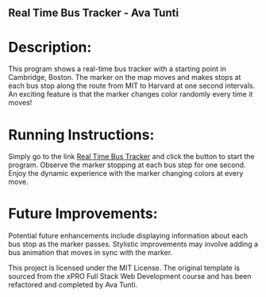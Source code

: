 ## Real Time Bus Tracker - Ava Tunti
# Description:
This program shows a real-time bus tracker with a starting point in Cambridge, Boston. The marker on the map moves and makes stops at each bus stop along the route from MIT to Harvard at one second intervals. An exciting feature is that the marker changes color randomly every time it moves!

# Running Instructions:
Simply go to the link [Real Time Bus Tracker](https://ava-tunti.github.io/real-time-bus-tracker/) and click the button to start the program. Observe the marker stopping at each bus stop for one second. Enjoy the dynamic experience with the marker changing colors at every move.

# Future Improvements:
Potential future enhancements include displaying information about each bus stop as the marker passes. Stylistic improvements may involve adding a bus animation that moves in sync with the marker.

This project is licensed under the MIT License. The original template is sourced from the xPRO Full Stack Web Development course and has been refactored and completed by Ava Tunti.
